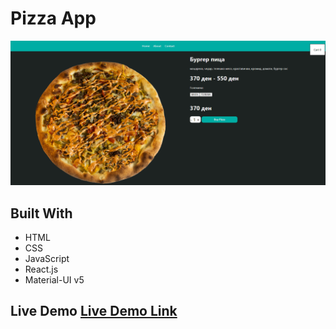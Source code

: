 # Pizza App 

![screenshot](./src/pizzaAPp.png) 

## Built With 

- HTML
- CSS
- JavaScript
- React.js 
- Material-UI v5

## Live Demo [Live Demo Link](https://64407d0c024dce031e611cfb--gentle-begonia-bae18d.netlify.app/pizza)
